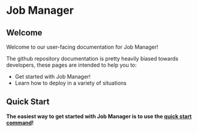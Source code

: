 # Job Manager

## Welcome

Welcome to our user-facing documentation for Job Manager!

The github repository documentation is pretty heavily biased towards developers, these
pages are intended to help you to:

- Get started with Job Manager!
- Learn how to deploy in a variety of situations

## Quick Start

**The easiest way to get started with Job Manager is to use the [quick start command](GettingStarted/QuickStart.md)!**


